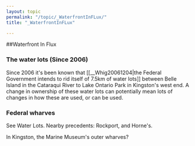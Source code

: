 ```yaml
---
layout: topic
permalink: "/topic/_WaterfrontInFLux/"
title: "_WaterfrontInFLux"

---
```


##Waterfront In Flux
<div class="halfbox"><h3>The water lots (Since 2006)</h3>
Since 2006 it's been known that [[__Whig20061204|the Federal Government intends to rid itself of 7.5km of water lots]] between Belle Island in the Cataraqui River to Lake Ontario Park in Kingston's west end. A change in ownership of these water lots can potentially mean lots of changes in how these are used, or can be used.
</div>
<div class="halfbox">
<h3>Federal wharves</h3>
See Water Lots.  Nearby precedents: Rockport, and Horne's.

In Kingston, the Marine Museum's outer wharves?
</div>

<!-- <div class="halfbox"><h3>Parking at the King St filtration plant<br>(since 2008)</h3>A waterside parking area is being arbitrarily managed, sometimes open, sometimes gated.  This really affects board/kite sailors, but other park users as well.  Getting a straight answer on this from ''Utilities Kingston'' is apparently too much to ask.</div> -->

